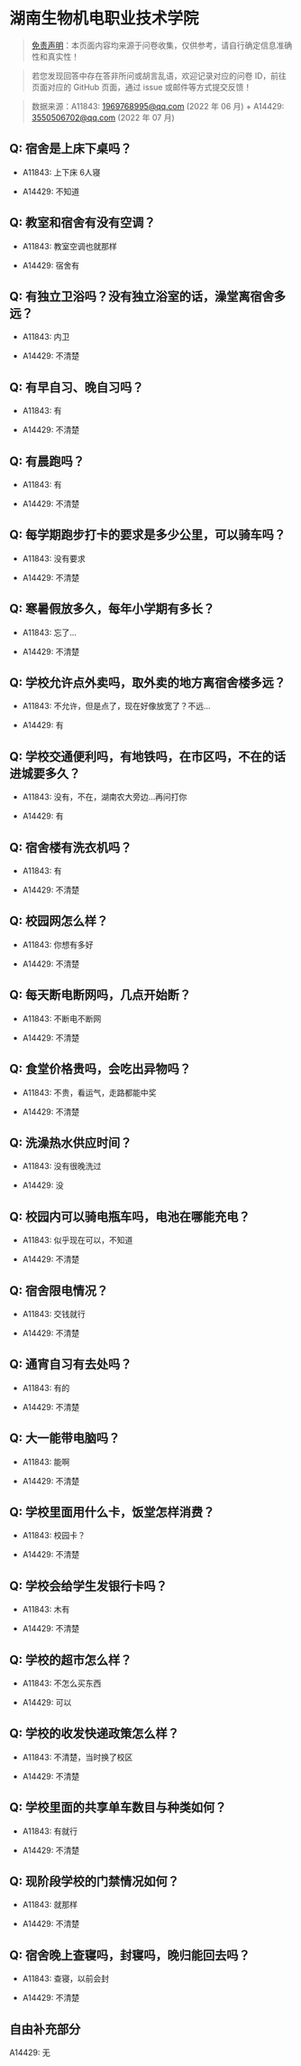 # 湖南生物机电职业技术学院

> [免责声明](https://colleges.chat/#_3)：本页面内容均来源于问卷收集，仅供参考，请自行确定信息准确性和真实性！

> 若您发现回答中存在答非所问或胡言乱语，欢迎记录对应的问卷 ID，前往页面对应的 GitHub 页面，通过 issue 或邮件等方式提交反馈！

> 数据来源：A11843: 1969768995@qq.com (2022 年 06 月) + A14429: 3550506702@qq.com (2022 年 07 月)

## Q: 宿舍是上床下桌吗？

- A11843: 上下床 6人寝

- A14429: 不知道

## Q: 教室和宿舍有没有空调？

- A11843: 教室空调也就那样

- A14429: 宿舍有

## Q: 有独立卫浴吗？没有独立浴室的话，澡堂离宿舍多远？

- A11843: 内卫

- A14429: 不清楚

## Q: 有早自习、晚自习吗？

- A11843: 有

- A14429: 不清楚

## Q: 有晨跑吗？

- A11843: 有

- A14429: 不清楚

## Q: 每学期跑步打卡的要求是多少公里，可以骑车吗？

- A11843: 没有要求

- A14429: 不清楚

## Q: 寒暑假放多久，每年小学期有多长？

- A11843: 忘了…

- A14429: 不清楚

## Q: 学校允许点外卖吗，取外卖的地方离宿舍楼多远？

- A11843: 不允许，但是点了，现在好像放宽了？不远…

- A14429: 有

## Q: 学校交通便利吗，有地铁吗，在市区吗，不在的话进城要多久？

- A11843: 没有，不在，湖南农大旁边…再问打你

- A14429: 有

## Q: 宿舍楼有洗衣机吗？

- A11843: 有

- A14429: 不清楚

## Q: 校园网怎么样？

- A11843: 你想有多好

- A14429: 不清楚

## Q: 每天断电断网吗，几点开始断？

- A11843: 不断电不断网

- A14429: 不清楚

## Q: 食堂价格贵吗，会吃出异物吗？

- A11843: 不贵，看运气，走路都能中奖

- A14429: 不清楚

## Q: 洗澡热水供应时间？

- A11843: 没有很晚洗过

- A14429: 没

## Q: 校园内可以骑电瓶车吗，电池在哪能充电？

- A11843: 似乎现在可以，不知道

- A14429: 不清楚

## Q: 宿舍限电情况？

- A11843: 交钱就行

- A14429: 不清楚

## Q: 通宵自习有去处吗？

- A11843: 有的

- A14429: 不清楚

## Q: 大一能带电脑吗？

- A11843: 能啊

- A14429: 不清楚

## Q: 学校里面用什么卡，饭堂怎样消费？

- A11843: 校园卡？

- A14429: 不清楚

## Q: 学校会给学生发银行卡吗？

- A11843: 木有

- A14429: 不清楚

## Q: 学校的超市怎么样？

- A11843: 不怎么买东西

- A14429: 可以

## Q: 学校的收发快递政策怎么样？

- A11843: 不清楚，当时换了校区

- A14429: 不清楚

## Q: 学校里面的共享单车数目与种类如何？

- A11843: 有就行

- A14429: 不清楚

## Q: 现阶段学校的门禁情况如何？

- A11843: 就那样

- A14429: 不清楚

## Q: 宿舍晚上查寝吗，封寝吗，晚归能回去吗？

- A11843: 查寝，以前会封

- A14429: 不清楚

## 自由补充部分

A14429: 无